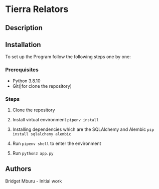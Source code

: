 # Tierra Relators

## Description

## Installation
To set up the Program follow the following steps one by one: 

### Prerequisites
- Python 3.8.10
- Git(|for clone the repository)

### Steps
1. Clone the repository

2. Install virtual environment 
         `pipenv install`

3. Installing dependencies which are the SQLAlchemy and Alembic
        `pip install sqlalchemy alembic`

4. Run `pipenv shell` to enter the environment

5. Run `python3 app.py`

## Authors
Bridget Mburu - Initial work 